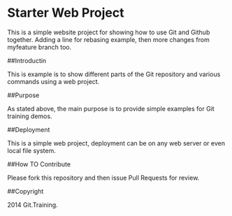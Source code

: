 # Starter Web Project
  
This is a simple website project for showing how to use Git and Github together.
Adding a line for rebasing example, then more changes from myfeature branch too.
  
##Introductin

This is example is to show different parts of the Git repository and various commands using a web project.

##Purpose

As stated above, the main purpose is to provide simple examples for Git training demos.

##Deployment

This is a simple web project, deployment can be on any web server or even local file system.

##How TO Contribute

Please fork this repository and then issue Pull Requests for review.

##Copyright

2014 Git.Training.